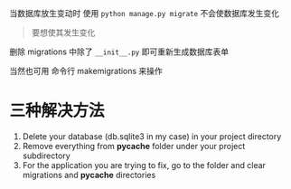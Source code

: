 当数据库放生变动时
使用
`python manage.py migrate`
不会使数据库发生变化

> 要想使其发生变化

删除 migrations 中除了 `__init__.py` 即可重新生成数据库表单

当然也可用 命令行 makemigrations 来操作

三种解决方法
=========

1. Delete your database (db.sqlite3 in my case) in your project directory
2. Remove everything from __pycache__ folder under your project subdirectory
3. For the application you are trying to fix, go to the folder and clear migrations and __pycache__ directories

